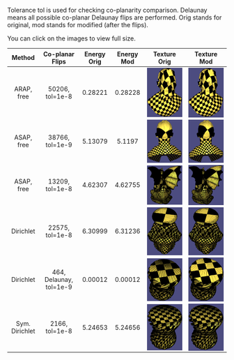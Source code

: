 Tolerance tol is used for checking co-planarity comparison. Delaunay means all possible co-planar Delaunay flips are performed.
Orig stands for original, mod stands for modified (after the flips).

You can click on the images to view full size.

| Method      | Co-planar Flips | Energy Orig | Energy Mod | Texture Orig | Texture Mod |
| :---------: | :------------: | :---------: | :--------: | :----------: | :---------: |
|  ARAP, free |  50206, tol=1e-8         | 0.28221     | 0.28228    | <img align="center" src="./superman_arap1_orig_tol8.png" width="300"> | <img align="center" src="./superman_arap1_mod_tol8.png" width="300"> |
|  ASAP, free |  38766, tol=1e-9         | 5.13079     | 5.1197     | <img align="center" src="./superman_asap1_orig_tol9.png" width="300"> | <img align="center" src="./superman_asap1_mod_tol9.png" width="300"> |
|  ASAP, free | 13209, tol=1e-8           | 4.62307     | 4.62755    | <img align="center" src="./gargoyle_asap1_orig_tol8.png" width="300"> | <img align="center" src="./gargoyle_asap1_mod_tol8.png" width="300"> |
|  Dirichlet  | 22575,  tol=1e-8         | 6.30999     | 6.31236    | <img align="center" src="./vaselion_dirichlet_orig_tol8.png" width="300"> | <img align="center" src="./vaselion_dirichlet_mod_tol8.png" width="300"> |
|  Dirichlet  | 464, Delaunay, tol=1e-9            | 0.00012     | 0.00012    | <img align="center" src="./stripe_dirichlet_orig_tol9_d.png" width="300"> | <img align="center" src="./stripe_dirichlet_mod_tol9_d.png" width="300"> |
| Sym. Dirichlet  | 2166, tol=1e-8            | 5.24653| 5.24656    | <img align="center" src="./stripe_symdir_orig_tol8.png" width="300"> | <img align="center" src="./stripe_symdir_mod_tol8.png" width="300"> |
